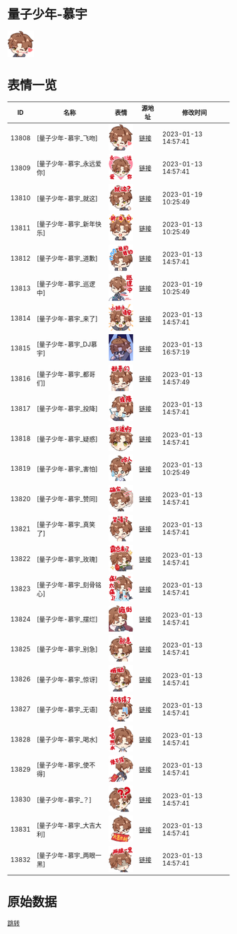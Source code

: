 # 量子少年-慕宇

<img src="./cover.png" height="60" alt="cover" />

# 表情一览

|ID|名称|表情|源地址|修改时间|
|----|----|----|----|----|
|13808|[量子少年-慕宇_飞吻]|<img src="./pic/013808_%5B量子少年-慕宇_飞吻%5D.png" height="60" alt="飞吻"/>|[链接](https://i0.hdslb.com/bfs/garb/item/9e5f3fbd559195b8ed4996da7697e0bbbc3e81de.png)|2023-01-13 14:57:41|
|13809|[量子少年-慕宇_永远爱你]|<img src="./pic/013809_%5B量子少年-慕宇_永远爱你%5D.png" height="60" alt="永远爱你"/>|[链接](https://i0.hdslb.com/bfs/garb/item/02306716f0d1657335c0ec06e6c95ac880ec410f.png)|2023-01-13 14:57:41|
|13810|[量子少年-慕宇_就这]|<img src="./pic/013810_%5B量子少年-慕宇_就这%5D.png" height="60" alt="就这"/>|[链接](https://i0.hdslb.com/bfs/garb/item/4fafce70bdb82958ceab64c88d58591c6774737c.png)|2023-01-19 10:25:49|
|13811|[量子少年-慕宇_新年快乐]|<img src="./pic/013811_%5B量子少年-慕宇_新年快乐%5D.png" height="60" alt="新年快乐"/>|[链接](https://i0.hdslb.com/bfs/garb/item/42552191e79f8d2c3f89833206003dd07a99c4db.png)|2023-01-13 10:25:49|
|13812|[量子少年-慕宇_道歉]|<img src="./pic/013812_%5B量子少年-慕宇_道歉%5D.png" height="60" alt="道歉"/>|[链接](https://i0.hdslb.com/bfs/garb/item/b292671884f4424bc6bc841d0e03e0568314a3f6.png)|2023-01-13 14:57:41|
|13813|[量子少年-慕宇_巡逻中]|<img src="./pic/013813_%5B量子少年-慕宇_巡逻中%5D.png" height="60" alt="巡逻中"/>|[链接](https://i0.hdslb.com/bfs/garb/item/04920e620abcde8fe63ed3d0c4096f3b432e9425.png)|2023-01-19 10:25:49|
|13814|[量子少年-慕宇_来了]|<img src="./pic/013814_%5B量子少年-慕宇_来了%5D.png" height="60" alt="来了"/>|[链接](https://i0.hdslb.com/bfs/garb/item/6f2fb249287e399598509821fd7c7ef5a86ded7e.png)|2023-01-13 14:57:41|
|13815|[量子少年-慕宇_DJ慕宇]|<img src="./pic/013815_%5B量子少年-慕宇_DJ慕宇%5D.png" height="60" alt="DJ慕宇"/>|[链接](https://i0.hdslb.com/bfs/garb/item/2810fb834532bde5332746bec8fd17c18d35465e.png)|2023-01-13 16:57:19|
|13816|[量子少年-慕宇_都哥们]|<img src="./pic/013816_%5B量子少年-慕宇_都哥们%5D.png" height="60" alt="都哥们"/>|[链接](https://i0.hdslb.com/bfs/garb/item/ff7bb2ab1f39aaa2d5d1c290a2ad59ee0f3dae89.png)|2023-01-13 14:57:49|
|13817|[量子少年-慕宇_投降]|<img src="./pic/013817_%5B量子少年-慕宇_投降%5D.png" height="60" alt="投降"/>|[链接](https://i0.hdslb.com/bfs/garb/item/e0bbbcc022404b59460e0315b76bbe57ae4e2f2c.png)|2023-01-13 14:57:41|
|13818|[量子少年-慕宇_疑惑]|<img src="./pic/013818_%5B量子少年-慕宇_疑惑%5D.png" height="60" alt="疑惑"/>|[链接](https://i0.hdslb.com/bfs/garb/item/73a296a72d04bf332f511a89f67b727d623192e5.png)|2023-01-13 14:57:41|
|13819|[量子少年-慕宇_害怕]|<img src="./pic/013819_%5B量子少年-慕宇_害怕%5D.png" height="60" alt="害怕"/>|[链接](https://i0.hdslb.com/bfs/garb/item/53829d220a60646b3f1aaf53fc74f7cbd0caefb5.png)|2023-01-13 10:25:49|
|13820|[量子少年-慕宇_赞同]|<img src="./pic/013820_%5B量子少年-慕宇_赞同%5D.png" height="60" alt="赞同"/>|[链接](https://i0.hdslb.com/bfs/garb/item/95b20507db39caec71a62289c223fdbc4e468a44.png)|2023-01-13 14:57:41|
|13821|[量子少年-慕宇_真笑了]|<img src="./pic/013821_%5B量子少年-慕宇_真笑了%5D.png" height="60" alt="真笑了"/>|[链接](https://i0.hdslb.com/bfs/garb/item/4e727fd27cd7d1c906c3688691299122987e3949.png)|2023-01-13 14:57:41|
|13822|[量子少年-慕宇_玫瑰]|<img src="./pic/013822_%5B量子少年-慕宇_玫瑰%5D.png" height="60" alt="玫瑰"/>|[链接](https://i0.hdslb.com/bfs/garb/item/4b4e65226ef0eaccb76530ecfa2a16958d05eacb.png)|2023-01-13 14:57:41|
|13823|[量子少年-慕宇_刻骨铭心]|<img src="./pic/013823_%5B量子少年-慕宇_刻骨铭心%5D.png" height="60" alt="刻骨铭心"/>|[链接](https://i0.hdslb.com/bfs/garb/item/379e8fe02851f7de7d48a766e327cb5e5f81585a.png)|2023-01-13 14:57:41|
|13824|[量子少年-慕宇_摆烂]|<img src="./pic/013824_%5B量子少年-慕宇_摆烂%5D.png" height="60" alt="摆烂"/>|[链接](https://i0.hdslb.com/bfs/garb/item/6a2f099c717adcc4c635992bef872eaab2c591d3.png)|2023-01-13 14:57:41|
|13825|[量子少年-慕宇_别急]|<img src="./pic/013825_%5B量子少年-慕宇_别急%5D.png" height="60" alt="别急"/>|[链接](https://i0.hdslb.com/bfs/garb/item/098c058cf727ba95df42d3e46202b402e438693d.png)|2023-01-13 14:57:41|
|13826|[量子少年-慕宇_惊讶]|<img src="./pic/013826_%5B量子少年-慕宇_惊讶%5D.png" height="60" alt="惊讶"/>|[链接](https://i0.hdslb.com/bfs/garb/item/e69187e663ce9ba8f857f75b68a42ffba547568f.png)|2023-01-13 14:57:41|
|13827|[量子少年-慕宇_无语]|<img src="./pic/013827_%5B量子少年-慕宇_无语%5D.png" height="60" alt="无语"/>|[链接](https://i0.hdslb.com/bfs/garb/item/ec70c95b2ee1492d93be41991200974f630374e6.png)|2023-01-13 14:57:41|
|13828|[量子少年-慕宇_喝水]|<img src="./pic/013828_%5B量子少年-慕宇_喝水%5D.png" height="60" alt="喝水"/>|[链接](https://i0.hdslb.com/bfs/garb/item/b585c258358a133708999a0a96c2bba63b9739da.png)|2023-01-13 14:57:41|
|13829|[量子少年-慕宇_使不得]|<img src="./pic/013829_%5B量子少年-慕宇_使不得%5D.png" height="60" alt="使不得"/>|[链接](https://i0.hdslb.com/bfs/garb/item/8b0f0ab19486c309059f0cdfefc87addd0046594.png)|2023-01-13 14:57:41|
|13830|[量子少年-慕宇_？]|<img src="./pic/013830_%5B量子少年-慕宇_？%5D.png" height="60" alt="？"/>|[链接](https://i0.hdslb.com/bfs/garb/item/e88a4bddaa9f670934c0ac9628f450bd8554d635.png)|2023-01-13 14:57:41|
|13831|[量子少年-慕宇_大吉大利]|<img src="./pic/013831_%5B量子少年-慕宇_大吉大利%5D.png" height="60" alt="大吉大利"/>|[链接](https://i0.hdslb.com/bfs/garb/item/92844b770762494677d2b87d2c55e6862f124b78.png)|2023-01-13 14:57:41|
|13832|[量子少年-慕宇_两眼一黑]|<img src="./pic/013832_%5B量子少年-慕宇_两眼一黑%5D.png" height="60" alt="两眼一黑"/>|[链接](https://i0.hdslb.com/bfs/garb/item/8218fdf8c835f539d7519748c500543d172f07b3.png)|2023-01-13 14:57:41|

# 原始数据

[跳转](./raw.json)

